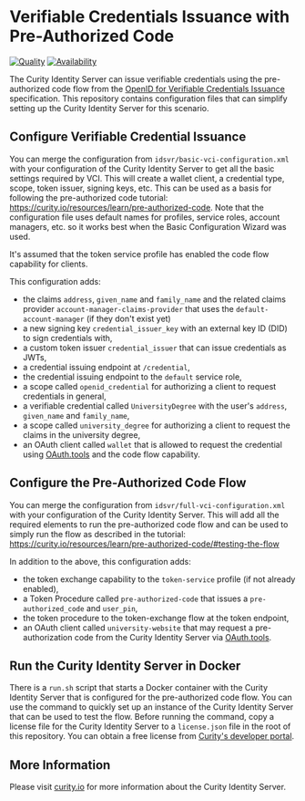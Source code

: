 # Verifiable Credentials Issuance with Pre-Authorized Code

[![Quality](https://img.shields.io/badge/quality-demo-red)](https://curity.io/resources/code-examples/status/)
[![Availability](https://img.shields.io/badge/availability-source-blue)](https://curity.io/resources/code-examples/status/)

The Curity Identity Server can issue verifiable credentials using the pre-authorized code flow from the [OpenID for Verifiable Credentials Issuance](https://openid.net/specs/openid-4-verifiable-credential-issuance-1_0-11.html) specification. This repository contains configuration files that can simplify setting up the Curity Identity Server for this scenario.

## Configure Verifiable Credential Issuance

You can merge the configuration from `idsvr/basic-vci-configuration.xml` with your configuration of the Curity Identity Server to get all the basic settings required by VCI. This will create a wallet client, a credential type, scope, token issuer, signing keys, etc. This can be used as a basis for following the pre-authorized code tutorial: https://curity.io/resources/learn/pre-authorized-code. Note that the configuration file uses default names for profiles, service roles, account managers, etc. so it works best when the Basic Configuration Wizard was used.

It's assumed that the token service profile has enabled the code flow capability for clients.

This configuration adds:

* the claims `address`, `given_name` and `family_name` and the related claims provider `account-manager-claims-provider` that uses the `default-account-manager` (if they don't exist yet)
* a new signing key `credential_issuer_key` with an external key ID (DID) to sign credentials with,
* a custom token issuer `credential_issuer` that can issue credentials as JWTs,
* a credential issuing endpoint at `/credential`,
* the credential issuing endpoint to the `default` service role,
* a scope called `openid_credential` for authorizing a client to request credentials in general,
* a verifiable credential called `UniversityDegree` with the user's `address`, `given_name` and `family_name`,
* a scope called `university_degree` for authorizing a client to request the claims in the university degree, 
* an OAuth client called `wallet` that is allowed to request the credential using [OAuth.tools](https://oauth.tools) and the code flow capability.

## Configure the Pre-Authorized Code Flow

You can merge the configuration from `idsvr/full-vci-configuration.xml` with your configuration of the Curity Identity Server. This will add all the required elements to run the pre-authorized code flow and can be used to simply run the flow as described in the tutorial: https://curity.io/resources/learn/pre-authorized-code/#testing-the-flow

In addition to the above, this configuration adds:

* the token exchange capability to the `token-service` profile (if not already enabled),
* a Token Procedure called `pre-authorized-code` that issues a `pre-authorized_code` and `user_pin`,
* the token procedure to the token-exchange flow at the token endpoint,
* an OAuth client called `university-website` that may request a pre-authorization code from the Curity Identity Server via [OAuth.tools](https://oauth.tools).

## Run the Curity Identity Server in Docker

There is a `run.sh` script that starts a Docker container with the Curity Identity Server that is configured for the pre-authorized code flow. You can use the command to quickly set up an instance of the Curity Identity Server that can be used to test the flow. Before running the command, copy a license file for the Curity Identity Server to a `license.json` file in the root of this repository. You can obtain a free license from [Curity's developer portal](https://developer.curity.io/). 

## More Information

Please visit [curity.io](https://curity.io/) for more information about the Curity Identity Server.

